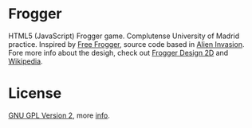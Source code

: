 Frogger
=======

HTML5 (JavaScript) Frogger game. Complutense University of Madrid practice.
Inspired by [Free Frogger](http://www.happyhopper.org/), source code based in [Alien Invasion](https://github.com/cykod/AlienInvasion).
Fore more info about the desigh, check out [Frogger Design 2D](http://sgd.cs.colorado.edu/wiki/Frogger_Design_2D) and [Wikipedia](http://en.wikipedia.org/wiki/Frogger).

License
===
[GNU GPL Version 2](https://github.com/RotaruDan/frogger/blob/master/LICENSE), more [info](http://en.wikipedia.org/wiki/GNU_General_Public_License).
